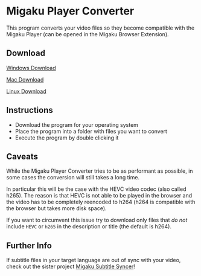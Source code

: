 # Migaku Player Converter

This program converts your video files so they become compatible with the Migaku Player (can be opened in the Migaku Browser Extension).

## Download
[Windows Download](https://github.com/migaku-official/migaku-player-converter/releases/download/v0.8.3-alpha/migaku-player-converter.exe)

[Mac Download](https://github.com/migaku-official/migaku-player-converter/releases/download/v0.8.3-alpha/migaku-player-converter-mac.dmg)

[Linux Download](https://github.com/migaku-official/migaku-player-converter/releases/download/v0.8.3-alpha/migaku-player-converter-linux)

## Instructions
* Download the program for your operating system
* Place the program into a folder with files you want to convert
* Execute the program by double clicking it

## Caveats
While the Migaku Player Converter tries to be as performant as possible, in some cases the conversion will still takes a long time.

In particular this will be the case with the HEVC video codec (also called h265).
The reason is that HEVC is not able to be played in the browser and the video has to be completely reencoded to h264 (h264 is compatible with the browser but takes more disk space).

If you want to circumvent this issue try to download only files that *do not* include `HEVC` or `h265` in the description or title (the default is h264).

## Further Info
If subtitle files in your target language are out of sync with your video, check out the sister project [Migaku Subtitle Syncer](https://github.com/migaku-official/migaku-subtitle-syncer/)!
